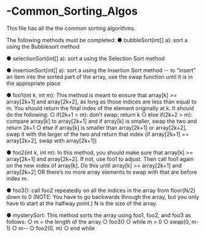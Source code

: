 # -Common_Sorting_Algos

This file has all the the common sorting algorithms.

The following methods must be completed:
  ● bubbleSort(int[] a): sort a using the Bubblesort method
  
  ● selectionSort(int[] a): sort a using the Selection Sort method
  
  ● insertionSort(int[] a): sort a using the Insertion Sort method -- to “insert” an item into the sorted part 
    of the array, use the swap function until it is in the appropriate place
    
  ● foo1(int k, int m): This method is meant to ensure that array[k] >= array[2k+1] and array[2k+2], as long as those indices are less
    than equal to m. You should return the final index of the element originally at k. It should do the following:
    ○ if(2k+1 > m): don’t swap; return k
    ○ else if(2k+2 > m): compare array[k] to array[2k+1] and if
      array[k] is smaller, swap the two and return 2k+1
    ○ else if array[k] is smaller than array[2k+1] or array[2k+2], swap it with the larger of the two and return that index (if
      array[2k+1] == array[2k+2], swap with array[2k+1])
      
  ● foo2(int k, int m): In this method, you should make sure that array[k] >= array[2k+1] and array[2k+2]. If not, use foo1 to
    adjust. Then call foo1 again on the new index of array[k]. Do this until array[k] >= array[2k+1] and array[2k+2] OR there’s no
    more array elements to swap with that are before index m.
    
  ● foo3(): call foo2 repeatedly on all the indices in the array from floor(N/2) down to 0 (NOTE: You have to go backwards through the
    array, but you only have to start at the halfway point.) N is the size of the array.
    
  ● mysterySort: This method sorts the array using foo1, foo2, and foo3 as follows:
          ○ m = the length of the array
          ○ foo3()
          ○ while m > 0
          ○ swap(0, m-1)
          ○ m--
          ○ foo2(0, m)
          ○ end while

